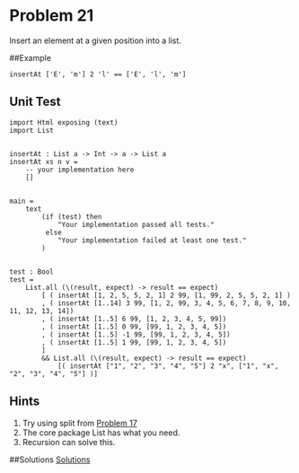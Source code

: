 # Problem 21

Insert an element at a given position into a list.

##Example
```
insertAt ['E', 'm'] 2 'l' == ['E', 'l', 'm']
```

## Unit Test
```
import Html exposing (text)
import List


insertAt : List a -> Int -> a -> List a
insertAt xs n v =
    -- your implementation here
    []


main =
    text
        (if (test) then
            "Your implementation passed all tests."
         else
            "Your implementation failed at least one test."
        )


test : Bool
test =
    List.all (\(result, expect) -> result == expect)
        [ ( insertAt [1, 2, 5, 5, 2, 1] 2 99, [1, 99, 2, 5, 5, 2, 1] )
        , ( insertAt [1..14] 3 99, [1, 2, 99, 3, 4, 5, 6, 7, 8, 9, 10, 11, 12, 13, 14])
        , ( insertAt [1..5] 6 99, [1, 2, 3, 4, 5, 99])
        , ( insertAt [1..5] 0 99, [99, 1, 2, 3, 4, 5])
        , ( insertAt [1..5] -1 99, [99, 1, 2, 3, 4, 5])
        , ( insertAt [1..5] 1 99, [99, 1, 2, 3, 4, 5])
        ]
        && List.all (\(result, expect) -> result == expect)
            [( insertAt ["1", "2", "3", "4", "5"] 2 "x", ["1", "x", "2", "3", "4", "5"] )]
```

## Hints
1. Try using split from [Problem 17](problem_17.md)
2. The core package List has what you need.
3. Recursion can solve this. 


##Solutions 
[Solutions](problem_21_solutions.md)